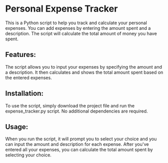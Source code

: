 # Personal Expense Tracker
This is a Python script to help you track and calculate your personal expenses. You can add expenses by entering the amount spent and a description. The script will calculate the total amount of money you have spent.

## Features:
The script allows you to input your expenses by specifying the amount and a description. It then calculates and shows the total amount spent based on the entered expenses.

## Installation:
To use the script, simply download the project file and run the expense_tracker.py script. No additional dependencies are required.

## Usage:
When you run the script, it will prompt you to select your choice and you can input the amount and description for each expense. After you've entered all your expenses, you can calculate the total amount spent by selecting your choice.
